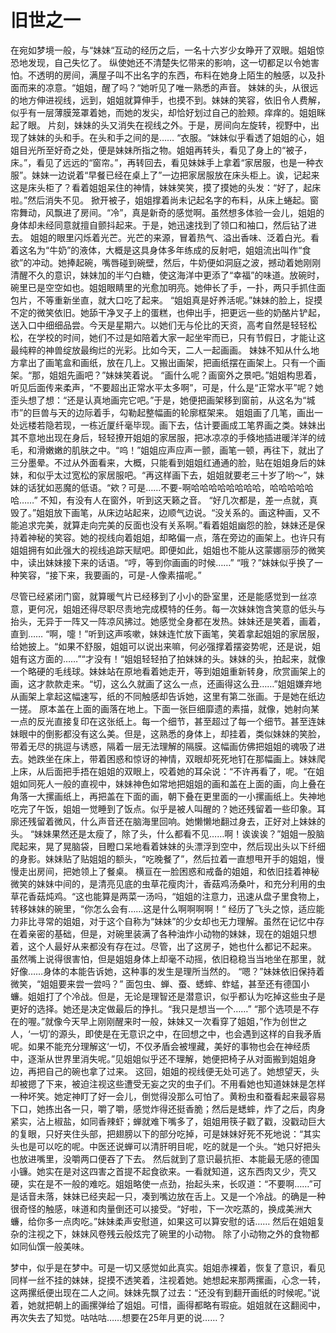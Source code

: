 # 旧世之一

在宛如梦境一般，与“妹妹“互动的经历之后，一名十六岁少女睁开了双眼。姐姐惊恐地发现，自己失忆了。
纵使她还不清楚失忆带来的影响，这一切都足以令她害怕。不透明的房间，满屋子叫不出名字的东西，布料在她身上陌生的触感，以及扑面而来的凉意。“姐姐，醒了吗？“她听见了唯一熟悉的声音。
妹妹的头，从很远的地方伸进视线，远到，姐姐就算伸手，也摸不到。妹妹的笑容，依旧令人费解，似乎有一层薄膜笼罩着她，而她的发尖，却恰好划过自己的脸颊。痒痒的。姐姐眯起了眼。
片刻，妹妹的头又消失在视线之外。于是，房间向左旋转，视野中，出现了妹妹的头和手。在头和手之间的是……
“衣服。“妹妹似乎看透了姐姐的心，姐姐目光所至好奇之处，便是妹妹所指之物。姐姐再转头，看见了身上的“被子，床。”，看见了远远的“窗帘。”，再转回去，看见妹妹手上拿着“家居服，也是一种衣服”。妹妹一边说着“早餐已经在桌上了”一边把家居服放在床头柜上。诶，记起来这是床头柜了？看着姐姐呆住的神情，妹妹笑笑，摸了摸她的头发：“好了，起床啦。”然后消失不见。
掀开被子，姐姐撑着尚未记起名字的布料，从床上蜷起。窗帘舞动，风飘进了房间。“冷”，真是新奇的感觉啊。虽然想多体验一会儿，姐姐的身体却未经同意就擅自颤抖起来。于是，她迅速找到了领口和袖口，然后钻了进去。
姐姐的眼里闪烁着光芒。光芒的来源，冒着热气、溢出香味、泛着白光。看着这名为“牛奶”的液体，大概是这具身体多年练成的反射吧，姐姐流出叫作“食欲”的冲动。她捧起碗，嘴唇碰到碗壁，然后，牛奶便如洞庭之波，撼动着她刚刚清醒不久的意识，妹妹加的半勺白糖，使这海洋中更添了“幸福”的味道。放碗时，碗里已是空空如也。姐姐眼睛里的光愈加明亮。她伸长了手，一扑，两只手抓住面包片，不等重新坐直，就大口吃了起来。
“姐姐真是好养活呢。”妹妹的脸上，捉摸不定的微笑依旧。她舔干净叉子上的蛋糕，也伸出手，把更远一些的奶酪片铲起，送入口中细细品尝。今天是星期六。以她们无与伦比的天资，高考自然是轻轻松松，在学校的时间，她们不过是如陪着大家一起坐牢而已，只有节假日，才能让这最纯粹的神兽绽放最绚烂的光彩。比如今天，二人一起画画。
妹妹不知从什么地方拿出了画笔盒和画纸，放在几上。又搬出画架，把画纸摆在画架上。只有一个画架。“那，姐姐先画吧？”妹妹笑着说。
“画什么呢？画窗外之景吧。”姐姐构思着，听见后面传来柔声，“不要超出正常水平太多啊”，可是，什么是“正常水平”呢？她歪头想了想：“还是认真地画完它吧。”于是，她便把画架移到窗前，从这名为“城市”的巨兽与天的边际着手，勾勒起整幅画的轮廓框架来。
姐姐画了几笔，画出一处远楼若隐若现，一栋近厦纤毫毕现。画下去，估计要画成工笔界画之类。妹妹出其不意地出现在身后，轻轻撩开姐姐的家居服，把冰凉凉的手倏地插进暖洋洋的绒毛，和滑嫩嫩的肌肤之中。“呜！”姐姐应声应声一颤，画笔一顿，再往下，就出了三分墨晕。不过从外面看来，大概，只能看到姐姐红通通的脸，贴在姐姐身后的妹妹，和似乎太过宽松的家居服吧。“再这样画下去，姐姐就要老三十岁了哟～”，妹妹的话犹如恶魔的低语。“欸？可是……不要-啊哈哈哈哈哈哈哈哈，哈哈哈哈哈哈……”
不知，有没有人在窗外，听到这天籁之音。
“好几次都是，差一点就，真毁了。”姐姐放下画笔，从床边站起来，边顺气边说。“没关系的。画这种画，又不能追求完美，就算走向完美的反面也没有关系啊。”看着姐姐幽怨的脸，妹妹还是保持着神秘的笑容。她的视线向着姐姐，却略偏一点，落在旁边的画架上。也许只有姐姐拥有如此强大的视线追踪天赋吧。即便如此，姐姐也不能从这蒙娜丽莎的微笑中，读出妹妹接下来的话语。“哼，等到你画画的时候……”
“哦？”妹妹似乎换了一种笑容，“接下来，我要画的，可是-人像素描呢。”

尽管已经紧闭门窗，就算暖气片已经移到了小小的卧室里，还是能感觉到一丝凉意，更何况，姐姐还得尽职尽责地完成模特的任务。每一次妹妹饱含笑意的低头与抬头，无异于一阵又一阵凉风拂过。她感觉全身都在发热。妹妹还是笑着，画着，直到……
“啊，嚏！”听到这声咳嗽，妹妹连忙放下画笔，笑着拿起姐姐的家居服，给她披上。“如果不舒服，姐姐可以说出来嘛，何必强撑着摆姿势呢，还是说，姐姐有这方面的……”“才没有！“姐姐轻轻拍了拍妹妹的头。妹妹的头，拍起来，就像一个略硬的毛线球。妹妹站在原地看着她走开，等到姐姐重新转身，欣赏画架上的画，这才款款走来。“切，这么久就画了这么一点，还画得这么丑……”姐姐嫌弃地从画架上拿起这幅速写，纸的不同触感却告诉她，这里有第二张画。于是她在纸边一搓。
原本盖在上面的画落在地上。下面一张巨细靡遗的素描，就像，她射向某一点的反光直接复印在这张纸上。每一个细节，甚至超过了每一个细节。甚至连妹妹眼中的倒影都没有这么美。但是，这熟悉的身体上，却挂着，类似妹妹的笑脸，带着无尽的挑逗与诱惑，隔着一层无法理解的隔膜。这幅画仿佛把姐姐的魂吸了进去。她跌坐在床上，带着困惑和惊讶的神情，双眼却死死地钉在那幅画上。妹妹爬上床，从后面把手捂在姐姐的双眼上，咬着她的耳朵说：“不许再看了，呢。“在姐姐如同死人一般的直视中，妹妹神色如常地把姐姐的画和盖在上面的画，向上叠在角落一大摞画纸上，再把盖在下面的画，朝下叠在更里面的一小摞画纸上。失神地吃完了午饭，姐姐一觉睡到了饭点。似乎是被人叫醒的？她还残留着一些印象。耳廓还残留着微风，什么声音还在脑海里回响。她懒懒地翻过身去，正好对上妹妹的头。
“妹妹果然还是太瘦了，除了头，什么都看不见……啊！诶诶诶？”姐姐一股脑爬起来，晃了晃脑袋，目瞪口呆地看着妹妹的头漂浮到空中，然后现出头以下纤细的身影。妹妹贴了贴姐姐的额头，“吃晚餐了”，然后拉着一直想甩开手的姐姐，慢慢走出房间，把她领上了餐桌。
横亘在一脸困惑和戒备的姐姐，和依旧挂着神秘微笑的妹妹中间的，是清亮见底的虫草花瘦肉汁，香菇鸡汤桑叶，和充分利用的虫草花香菇炖鸡。“这也能算是两菜一汤吗，“姐姐的注意力，迅速从盘子里食物上，转移妹妹的碗里，“你怎么会有……这是什么啊啊啊啊！“
经历了飞头之惊，适应能力非比寻常的姐姐，对于这个自称为“妹妹”的少女却也无力理解。虽然在记忆中存在着亲密的基础，但是，对碗里装满了各种油炸小动物的妹妹，现在的姐姐只想着，这个人最好从来都没有存在过。尽管，出了这房子，她也什么都记不起来。
虽然嘴上说得很害怕，但是姐姐身体上却毫不动摇，依旧稳稳当当地坐在那里，就好像……身体的本能告诉她，这种事的发生是理所当然的。
“嗯？”妹妹依旧保持着微笑，“姐姐要来尝一尝吗？”
面包虫、蝉、蚕、蟋蟀、蚱蜢，甚至还有德国小蠊。姐姐打了个冷战。但是，无论是理智还是潜意识，似乎都认为吃掉这些虫子是更好的选择。她还是决定做最后的挣扎。“我只是想当一个……”
“那个选项是不存在的喔。”就像今天早上刚刚醒来时一般，妹妹又一次看穿了姐姐，”作为创世之人，‘一切’的源头，即使是在无意识之中，在回想之中，也会遇到这样的自我矛盾呢。如果不能充分理解这‘一切，不仅矛盾会被埋藏，美好的事物也会在神经质中，逐渐从世界里消失呢。”见姐姐似乎还不理解，她便把椅子从对面搬到姐姐身边，再把自己的碗也拿了过来。
这回，姐姐的视线便无处可逃了。她想望天，头却被摁了下来，被迫注视这些遭受无妄之灾的虫子们。不用看她也知道妹妹是怎样一种坏笑。她定神盯了好一会儿，倒觉得没那么可怕了。黄粉虫和蚕看起来最容易下口，她拣出各一只，嚼了嚼，感觉炸得还挺香脆；然后是蟋蟀，炸了之后，肉身紧实，沾上椒盐，如同香辣虾；蝉就难下嘴多了，姐姐用筷子戳了戳，没戳动巨大的复眼，只好夹住头部，把翅膀以下的部分吃掉，可是妹妹好死不死地说：“其实头也是可以吃的呢。中医还说蝉可以清肝明目呢，吃的就是一个头。“她只好把头也放进嘴里，没嚼两口便吞了下去。
然后就到了意识最抗拒、本能最无感的德国小镰。她实在是对这四害之首提不起食欲来。一看就知道，这东西肉又少，壳又硬，实在是不一般的难吃。姐姐略使一点劲，抬起头来，长叹道：“不要啊……”可是话音未落，妹妹已经夹起一只，凑到嘴边放在舌上。又是一个冷战。的确是一种很奇怪的触感，味道和肉量倒还可以接受。“好啦，下一次吃蒸的，换成美洲大蠊，给你多一点肉吃。”妹妹柔声安慰道，如果这可以算安慰的话……
然后在姐姐复杂的注视之下，妹妹风卷残云般炫完了碗里的小动物。
除了小动物之外的食物都如同仙馔一般美味。

梦中，似乎是在梦中。可是一切又感觉如此真实。姐姐赤裸着，恢复了意识，看见同样一丝不挂的妹妹，捉摸不透笑着，注视着她。她想起来那两摞画，心念一转，这两摞纸便出现在二人之间。妹妹先飘了过去：“还没有到翻开画纸的时候呢。”说着，她就把朝上的画摞弹给了姐姐。可惜，画得都略有瑕疵。姐姐就在这翻阅中，再次失去了知觉。咕咕咕……想要在25年月更的说……？


